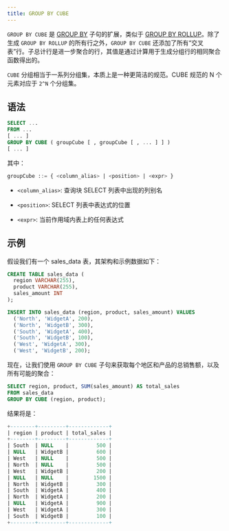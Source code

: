```yaml
---
title: GROUP BY CUBE
---
```


`GROUP BY CUBE` 是 [GROUP BY](index.md) 子句的扩展，类似于 [GROUP BY ROLLUP](group-by-rollup.md)。除了生成 `GROUP BY ROLLUP` 的所有行之外，`GROUP BY CUBE` 还添加了所有“交叉表”行。子总计行是进一步聚合的行，其值是通过计算用于生成分组行的相同聚合函数得出的。

`CUBE` 分组相当于一系列分组集，本质上是一种更简洁的规范。CUBE 规范的 N 个元素对应于 `2^N` 个分组集。

## 语法

```sql
SELECT ...
FROM ...
[ ... ]
GROUP BY CUBE ( groupCube [ , groupCube [ , ... ] ] )
[ ... ]
```

其中：
```sql
groupCube ::= { <column_alias> | <position> | <expr> }
```

- `<column_alias>`: 查询块 SELECT 列表中出现的列别名

- `<position>`: SELECT 列表中表达式的位置

- `<expr>`: 当前作用域内表上的任何表达式


## 示例

假设我们有一个 sales_data 表，其架构和示例数据如下：

```sql
CREATE TABLE sales_data (
  region VARCHAR(255),
  product VARCHAR(255),
  sales_amount INT
);

INSERT INTO sales_data (region, product, sales_amount) VALUES
  ('North', 'WidgetA', 200),
  ('North', 'WidgetB', 300),
  ('South', 'WidgetA', 400),
  ('South', 'WidgetB', 100),
  ('West', 'WidgetA', 300),
  ('West', 'WidgetB', 200);
```

现在，让我们使用 `GROUP BY CUBE` 子句来获取每个地区和产品的总销售额，以及所有可能的聚合：

```sql
SELECT region, product, SUM(sales_amount) AS total_sales
FROM sales_data
GROUP BY CUBE (region, product);
```

结果将是：
```sql
+--------+---------+-------------+
| region | product | total_sales |
+--------+---------+-------------+
| South  | NULL    |         500 |
| NULL   | WidgetB |         600 |
| West   | NULL    |         500 |
| North  | NULL    |         500 |
| West   | WidgetB |         200 |
| NULL   | NULL    |        1500 |
| North  | WidgetB |         300 |
| South  | WidgetA |         400 |
| North  | WidgetA |         200 |
| NULL   | WidgetA |         900 |
| West   | WidgetA |         300 |
| South  | WidgetB |         100 |
+--------+---------+-------------+
```